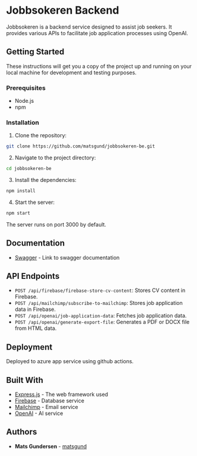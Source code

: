 # Jobbsokeren Backend

Jobbsokeren is a backend service designed to assist job seekers. It provides various APIs to facilitate job application processes using OpenAI.

## Getting Started

These instructions will get you a copy of the project up and running on your local machine for development and testing purposes.

### Prerequisites

- Node.js
- npm

### Installation

1. Clone the repository:
```bash
git clone https://github.com/matsgund/jobbsokeren-be.git
```

2. Navigate to the project directory:
```bash
cd jobbsokeren-be
```

3. Install the dependencies:
```bash
npm install
```

4. Start the server:
```bash
npm start
```

The server runs on port 3000 by default.

## Documentation
- [Swagger](https://jobbsoknader.no/api-docs) - Link to swagger documentation

## API Endpoints

- `POST /api/firebase/firebase-store-cv-content`: Stores CV content in Firebase.
- `POST /api/mailchimp/subscribe-to-mailchimp`: Stores job application data in Firebase.
- `POST /api/openai/job-application-data`: Fetches job application data.
- `POST /api/openai/generate-export-file`: Generates a PDF or DOCX file from HTML data.

## Deployment

Deployed to azure app service using github actions.

## Built With

- [Express.js](https://expressjs.com/) - The web framework used
- [Firebase](https://firebase.google.com/) - Database service
- [Mailchimp](https://mailchimp.com/) - Email service
- [OpenAI](https://openai.com/) - AI service


## Authors

- **Mats Gundersen**  - [matsgund](https://github.com/matsgund)



